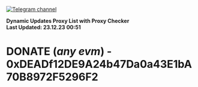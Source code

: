 [![Telegram channel](https://img.shields.io/endpoint?url=https://runkit.io/damiankrawczyk/telegram-badge/branches/master?url=https://t.me/n4z4v0d)](https://t.me/n4z4v0d) 

**Dynamic Updates Proxy List with Proxy Checker**  
**Last Updated: 23.12.23 00:51**

# DONATE (_any evm_) - 0xDEADf12DE9A24b47Da0a43E1bA70B8972F5296F2
